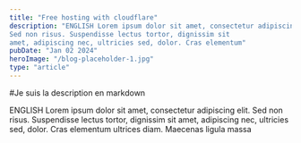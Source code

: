 ```yaml
---
title: "Free hosting with cloudflare"
description: "ENGLISH Lorem ipsum dolor sit amet, consectetur adipiscing elit.
Sed non risus. Suspendisse lectus tortor, dignissim sit
amet, adipiscing nec, ultricies sed, dolor. Cras elementum"
pubDate: "Jan 02 2024"
heroImage: "/blog-placeholder-1.jpg"
type: "article"
---
```


#Je suis la description en markdown

ENGLISH Lorem ipsum dolor sit amet, consectetur adipiscing elit.
Sed non risus. Suspendisse lectus tortor, dignissim sit
amet, adipiscing nec, ultricies sed, dolor. Cras elementum
ultrices diam. Maecenas ligula massa
